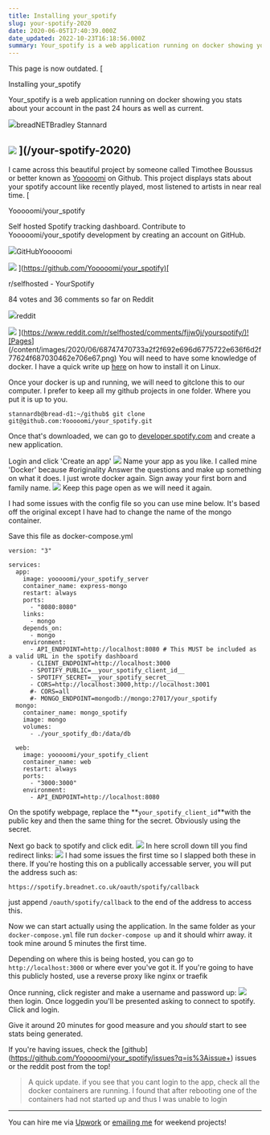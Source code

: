 ```yaml
---
title: Installing your_spotify
slug: your-spotify-2020
date: 2020-06-05T17:40:39.000Z
date_updated: 2022-10-23T16:18:56.000Z
summary: Your_spotify is a web application running on docker showing you stats about your account in the past 24 hours as well as current.
---
```


This page is now outdated.
[

Installing your_spotify

Your_spotify is a web application running on docker showing you stats about your account in the past 24 hours as well as current.

![](https://breadnet.co.uk/favicon.png)breadNETBradley Stannard

![](https://images.unsplash.com/photo-1532354058425-ba7ccc7e4a24?ixlib&#x3D;rb-1.2.1&amp;q&#x3D;80&amp;fm&#x3D;jpg&amp;crop&#x3D;entropy&amp;cs&#x3D;tinysrgb&amp;w&#x3D;2000&amp;fit&#x3D;max&amp;ixid&#x3D;eyJhcHBfaWQiOjExNzczfQ)
](/your-spotify-2020)
---

I came across this beautiful project by someone called Timothee Boussus or better known as [Yooooomi](https://github.com/Yooooomi/your_spotify) on Github. This project displays stats about your spotify account like recently played, most listened to artists in near real time.
[

Yooooomi/your_spotify

Self hosted Spotify tracking dashboard. Contribute to Yooooomi/your_spotify development by creating an account on GitHub.

![](https://github.githubassets.com/favicons/favicon.svg)GitHubYooooomi

![](https://avatars1.githubusercontent.com/u/17204739?s&#x3D;400&amp;v&#x3D;4)
](<https://github.com/Yooooomi/your_spotify)[>

r/selfhosted - YourSpotify

84 votes and 36 comments so far on Reddit

![](https://www.redditstatic.com/desktop2x/img/favicon/android-icon-192x192.png)reddit

![](https://external-preview.redd.it/pWsf1-4nzsxAO9oN7whpPEyHEF3xY0NI_ggA3sakpdo.jpg?auto&#x3D;webp&amp;s&#x3D;c5c9eb469e5369a2096718fbd20b8b2d9dd0b27c)
](<https://www.reddit.com/r/selfhosted/comments/fjjw0j/yourspotify/)![Pages>](/content/images/2020/06/68747470733a2f2f692e696d6775722e636f6d2f77624f687030462e706e67.png)
You will need to have some knowledge of docker. I have a quick write up [here](https://bookstack.breadnet.co.uk/books/kb-articles/page/docker-intro-and-notes) on how to install it on Linux.

Once your docker is up and running, we will need to gitclone this to our computer. I prefer to keep all my github projects in one folder. Where you put it is up to you.

    stannardb@bread-d1:~/github$ git clone git@github.com:Yooooomi/your_spotify.git

Once that's downloaded, we can go to [developer.spotify.com](https://developer.spotify.com/dashboard/applications) and create a new application.

Login and click 'Create an app'
![](/content/images/2020/06/image-2.png)
Name your app as you like. I called mine 'Docker' because #originality Answer the questions and make up something on what it does. I just wrote docker again. Sign away your first born and family name.
![](/content/images/2020/06/image-3.png)
Keep this page open as we will need it again.

I had some issues with the config file so you can use mine below. It's based off the original except I have had to change the name of the mongo container.

Save this file as docker-compose.yml

    version: "3"

    services:
      app:
        image: yooooomi/your_spotify_server
        container_name: express-mongo
        restart: always
        ports:
          - "8080:8080"
        links:
          - mongo
        depends_on:
          - mongo
        environment:
          - API_ENDPOINT=http://localhost:8080 # This MUST be included as a valid URL in the spotify dashboard
          - CLIENT_ENDPOINT=http://localhost:3000
          - SPOTIFY_PUBLIC=__your_spotify_client_id__
          - SPOTIFY_SECRET=__your_spotify_secret__
          - CORS=http://localhost:3000,http://localhost:3001
          #- CORS=all
          #- MONGO_ENDPOINT=mongodb://mongo:27017/your_spotify
      mongo:
        container_name: mongo_spotify
        image: mongo
        volumes:
          - ./your_spotify_db:/data/db

      web:
        image: yooooomi/your_spotify_client
        container_name: web
        restart: always
        ports:
          - "3000:3000"
        environment:
          - API_ENDPOINT=http://localhost:8080

On the spotify webpage, replace the **`your_spotify_client_id`**with the public key and then the same thing for the secret. Obviously using the secret.

Next go back to spotify and click edit.
![](/content/images/2020/06/image-4.png)
In here scroll down till you find redirect links:
![](/content/images/2020/06/image-5.png)
I had some issues the first time so I slapped both these in there. If you're hosting this on a publically accessable server, you will put the address such as:

`https://spotify.breadnet.co.uk/oauth/spotify/callback`

just append `/oauth/spotify/callback` to the end of the address to access this.

Now we can start actually using the application. In the same folder as your `docker-compose.yml` file run `docker-compose up` and it should whirr away. it took mine around 5 minutes the first time.

Depending on where this is being hosted, you can go to `http://localhost:3000` or where ever you've got it. If you're going to have this publicly hosted, use a reverse proxy like nginx or traefik

Once running, click register and make a username and password up:
![](/content/images/2020/06/image-6.png)
then login. Once loggedin you'll be presented asking to connect to spotify. Click and login.

Give it around 20 minutes for good measure and you *should* start to see stats being generated.

If you're having issues, check the [[g](https://github.com/Yooooomi/your_spotify/issues?q=is%3Aissue+)ithub](<https://github.com/Yooooomi/your_spotify/issues?q=is%3Aissue+>) issues or the reddit post from the top!

> A quick update. if you see that you cant login to the app, check all the docker containers are running. I found that after rebooting one of the containers had not started up and thus I was unable to login

---

You can hire me via [Upwork](https://www.upwork.com/freelancers/~01c61ee9802b94133e) or [emailing me](mailto:work@breadnet.co.uk) for weekend projects!
